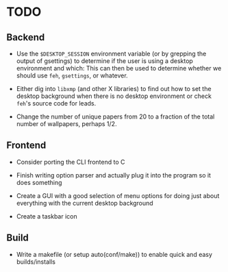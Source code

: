# TODO

## Backend

* Use the `$DESKTOP_SESSION` environment variable (or by grepping the output of gsettings) to determine if the user is using a desktop environment and which:
  This can then be used to determine whether we should use `feh`, `gsettings`, or whatever.

* Either dig into `libxmp` (and other X libraries) to find out how to set the desktop background when there is no desktop environment or check `feh`'s source code for leads.

* Change the number of unique papers from 20 to a fraction of the total number of wallpapers, perhaps 1/2.

## Frontend

* Consider porting the CLI frontend to C

* Finish writing option parser and actually plug it into the program so it does something

* Create a GUI with a good selection of menu options for doing just about everything with the current desktop background

* Create a taskbar icon

## Build

* Write a makefile (or setup auto(conf/make)) to enable quick and easy builds/installs
